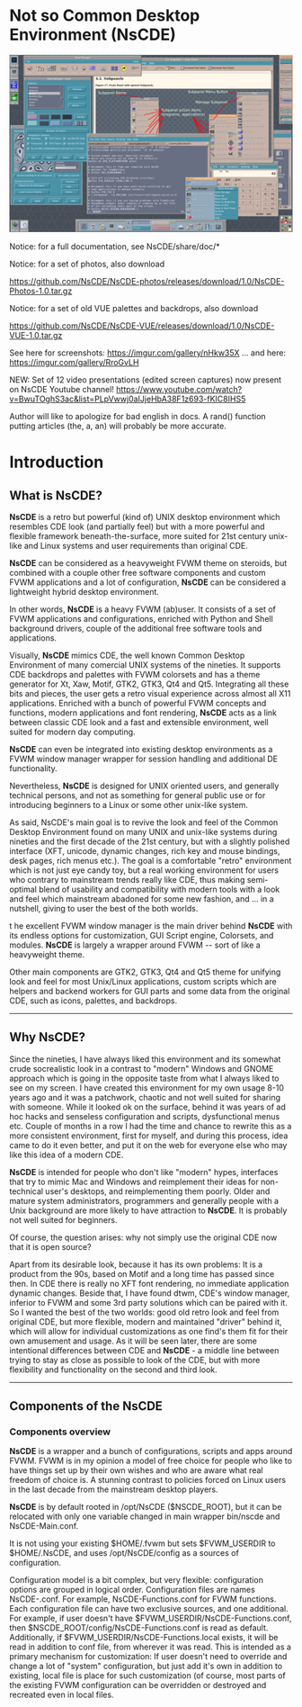 # **Not so Common Desktop Environment (NsCDE)**

![ScreenShot](NsCDE.png)

Notice: for a full documentation, see NsCDE/share/doc/*

Notice: for a set of photos, also download

https://github.com/NsCDE/NsCDE-photos/releases/download/1.0/NsCDE-Photos-1.0.tar.gz

Notice: for a set of old VUE palettes and backdrops, also download

https://github.com/NsCDE/NsCDE-VUE/releases/download/1.0/NsCDE-VUE-1.0.tar.gz

See here for screenshots: https://imgur.com/gallery/nHkw35X
... and here: https://imgur.com/gallery/RroGvLH

NEW: Set of 12 video presentations (edited screen captures) now present on
NsCDE Youtube channel!
https://www.youtube.com/watch?v=BwuTOghS3ac&list=PLpVwwj0aIJjeHbA38F1z693-fKIC8IHS5

Author will like to apologize for bad english in docs. A rand() function putting
articles (the, a, an) will probably be more accurate.

# **Introduction**

  ## What is **NsCDE**?

   **NsCDE** is a retro but powerful (kind of) UNIX desktop environment
   which resembles CDE look (and partially feel) but with a more
   powerful and flexible framework beneath-the-surface, more suited
   for 21st century unix-like and Linux systems and user requirements
   than original CDE.

   **NsCDE** can be considered as a heavyweight FVWM
   theme on steroids, but combined with a couple other free software
   components and custom FVWM applications and a lot of configuration,
   **NsCDE** can be considered a lightweight hybrid desktop environment.

   In other words, **NsCDE** is a heavy FVWM (ab)user. It consists of a
   set of FVWM applications and configurations, enriched with Python
   and Shell background drivers, couple of the additional free software
   tools and applications.

   Visually, **NsCDE** mimics CDE, the well known Common Desktop Environment
   of many comercial UNIX systems of the nineties. It supports CDE backdrops
   and palettes with FVWM colorsets and has a theme generator for Xt, Xaw,
   Motif, GTK2, GTK3, Qt4 and Qt5. Integrating all these bits and pieces,
   the user gets a retro visual experience across almost all X11 applications.
   Enriched with a bunch of powerful FVWM concepts and functions,
   modern applications and font rendering, **NsCDE** acts as a link between
   classic CDE look and a fast and extensible environment, well
   suited for modern day computing.

   **NsCDE** can even be integrated into existing desktop environments as a
   FVWM window manager wrapper for session handling and additional DE
   functionality.

   Nevertheless, **NsCDE** is designed for UNIX oriented users, and
   generally technical persons, and not as something for general public
   use or for introducing beginners to a Linux or some other unix-like
   system.

   As said, NsCDE's main goal is to revive the look and feel of the Common Desktop
   Environment found on many UNIX and unix-like systems during nineties and
   the first decade of the 21st century, but with a slightly polished interface
   (XFT, unicode, dynamic changes, rich key and mouse bindings, desk pages,
   rich menus etc.). The goal is a comfortable "retro" environment
   which is not just eye candy toy, but a real working environment for
   users who contrary to mainstream trends really like CDE, thus making
   semi-optimal blend of usability and compatibility with modern tools with
   a look and feel which mainstream abadoned for some new fashion, and ... in a
   nutshell, giving to user the best of the both worlds.

   t he excellent FVWM window manager is the main driver behind **NsCDE** with its
   endless options for customization, GUI Script engine, Colorsets, and
   modules. **NsCDE** is largely a wrapper around FVWM -- sort of like a
   heavyweight theme.

   Other main components are GTK2, GTK3, Qt4 and Qt5 theme for unifying look
   and feel for most Unix/Linux applications, custom scripts which are
   helpers and backend workers for GUI parts and some data from the original
   CDE, such as icons, palettes, and backdrops.

   --------------------------------------------------------------------------

  ## Why **NsCDE**?

   Since the nineties, I have always liked this environment and its somewhat
   crude socrealistic look in a contrast to "modern" Windows and GNOME
   approach which is going in the opposite taste from what I always liked to
   see on my screen. I have created this environment for my own usage 8-10
   years ago and it was a patchwork, chaotic and not well suited for sharing
   with someone. While it looked ok on the surface, behind it was years of
   ad hoc hacks and senseless configuration and scripts, dysfunctional menus
   etc. Couple of months in a row I had the time and chance to rewrite this as
   a more consistent environment, first for myself, and during this process,
   idea came to do it even better, and put it on the web for everyone else who
   may like this idea of a modern CDE.

   **NsCDE** is intended for people who don't like "modern" hypes,
   interfaces that try to mimic Mac and Windows and reimplement their
   ideas for non-technical user's desktops, and reimplementing them poorly.
   Older and mature system administrators, programmers and generally people
   with a Unix background are more likely to have attraction to **NsCDE**. It
   is probably not well suited for beginners.

   Of course, the question arises: why not simply use the original CDE now
   that it is open source?

   Apart from its desirable look, because it has its own problems: It is a
   product from the 90s, based on Motif and a long time has passed since then. In
   CDE there is really no XFT font rendering, no immediate application
   dynamic changes. Beside that, I have found dtwm, CDE's window manager,
   inferior to FVWM and some 3rd party solutions which can be paired with it.
   So I wanted the best of the two worlds: good old retro look and feel from
   original CDE, but more flexible, modern and maintained "driver" behind it,
   which will allow for individual customizations as one find's them fit for
   their own amusement and usage. As it will be seen later, there are some
   intentional differences between CDE and **NsCDE** - a middle line between
   trying to stay as close as possible to look of the CDE, but with more
   flexibility and functionality on the second and third look.

   --------------------------------------------------------------------------

## Components of the **NsCDE**

  ### Components overview

   **NsCDE** is a wrapper and a bunch of configurations, scripts and apps around
   FVWM. FVWM is in my opinion a model of free choice for people who like to
   have things set up by their own wishes and who are aware what real freedom
   of choice is. A stunning contrast to policies forced on Linux users in the
   last decade from the mainstream desktop players.

   **NsCDE** is by default rooted in /opt/NsCDE ($NSCDE_ROOT), but it can be
   relocated with only one variable changed in main wrapper bin/nscde and
   NsCDE-Main.conf.

   It is not using your existing $HOME/.fvwm but sets $FVWM_USERDIR to
   $HOME/.NsCDE, and uses /opt/NsCDE/config as a sources of configuration.

   Configuration model is a bit complex, but very flexible: configuration
   options are grouped in logical order. Configuration files are names
   NsCDE-<group>.conf. For example, NsCDE-Functions.conf for FVWM functions.
   Each configuration file can have two exclusive sources, and one
   additional. For example, if user doesn't have
   $FVWM_USERDIR/NsCDE-Functions.conf, then
   $NSCDE_ROOT/config/NsCDE-Functions.conf is read as default. Additionally,
   if $FVWM_USERDIR/NsCDE-Functions.local exists, it will be read in addition
   to conf file, from wherever it was read. This is intended as a primary
   mechanism for customization: If user doesn't need to override and change a
   lot of "system" configuration, but just add it's own in addition to
   existing, local file is place for such customization (of course, most
   parts of the existing FVWM configuration can be overridden or destroyed
   and recreated even in local files.

